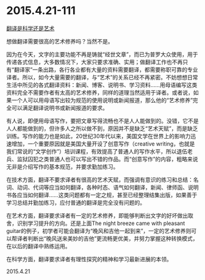 2015.4.21-111
=============
[翻译是科学还是艺术](http://www.luanxiang.org/blog/archives/2087.html)

想做翻译需要很高的艺术修养吗？当然不是。

因为在今天，文字的主要功能不再是铸就“经世文章”，而已为普罗大众使用，用于传递各式信息，大多数情况下，大家只要求准确、实用；做翻译工作也不再只有“翻译家”一条出路，各行各业都有大量的资料需要翻译，都需要称职可靠的专业译者。所以，如今大量需要的翻译，与“艺术”的关系已经不再紧密。不妨想想日常生活中所见的各式翻译资料：新闻、博客、说明书、学习资料……用母语编写这类资料完全不需要作者有太高的艺术修养，同样的道理当然适用于译者。或者说，如果一个人可以用母语写出较为规范的使用说明或新闻报道，那么他的“艺术修养”完全可以满足翻译说明书或新闻报道的要求。

有人说，即便用母语写作，要把文章写得流畅也不是人人能做到的。没错，它不是人人都能做到的，但许多人之所以做不到，原因并不是缺乏“艺术天赋”，而是缺乏训练。写作的能力也是如此，20世纪30年代以来，美国文学在世界上的影响力迅速增加，一个重要原因就是美国大量开设了创意写作（creative writing，也就是我们常说的“文学创作”）培训课程，有效提高了普通人的写作水平，所以退伍老兵、监狱囚犯之类普通人也可以写出不错的作品。而“创意写作”的内容，粗略来说无非是介绍写作的基本规范，并要求勤加练习。

在技术方面，翻译不要求译者有很高的艺术天赋，而强调有意识的练习和总结：名词、动词、代词等应当如何翻译，各种时态、语气如何翻译，新闻、律师函、说明书各应当如何翻译……这类问题都有一定之规，甚至已经整理结集出版，如果善于学习总结并勤加练习，应付普通的翻译是完全没有问题的。

在艺术方面，翻译要求译者有一定的艺术修养，即能够判断出文字的好坏做出取舍，识别学习提升的方向。还是上面The night breeze came with pleasant guitar的例子，初学者可能会翻译为“晚风和吉他一起到来”，一定的艺术修养则可以帮译者判断出“晚风送来美妙的吉他”更流畅更优美，并努力掌握这种转换模式，在以后的翻译中熟练运用。

在科学方面，翻译要求译者有理性探究的精神和学习最新进展的本领。

2015.4.21
